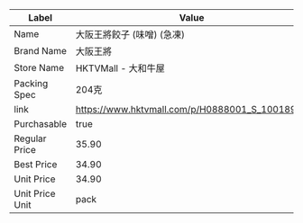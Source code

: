 | Label           | Value                                          |
| --------------- | ---------------------------------------------- |
| Name            | 大阪王將餃子 (味噌) (急凍)                               |
| Brand Name      | 大阪王將                                           |
| Store Name      | HKTVMall - 大和牛屋                                |
| Packing Spec    | 204克                                           |
| link            | https://www.hktvmall.com/p/H0888001_S_10018940 |
| Purchasable     | true                                           |
| Regular Price   | 35.90                                          |
| Best Price      | 34.90                                          |
| Unit Price      | 34.90                                          |
| Unit Price Unit | pack                                           |
